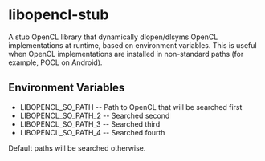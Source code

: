 libopencl-stub
==============

A stub OpenCL library that dynamically dlopen/dlsyms OpenCL implementations at runtime, based on environment variables. This is useful when OpenCL implementations are installed in non-standard paths (for example, POCL on Android).


Environment Variables
--------------

* LIBOPENCL_SO_PATH      -- Path to OpenCL that will be searched first
* LIBOPENCL_SO_PATH_2    -- Searched second
* LIBOPENCL_SO_PATH_3    -- Searched third
* LIBOPENCL_SO_PATH_4    -- Searched fourth

Default paths will be searched otherwise.